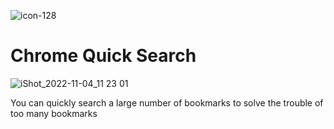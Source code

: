 ![icon-128](https://user-images.githubusercontent.com/26371465/199880204-b57b1c9a-d3de-468a-8c79-5de53dc51b00.png)<div><h1>  Chrome Quick Search</h1></div>



![iShot_2022-11-04_11 23 01](https://user-images.githubusercontent.com/26371465/199878355-e0e3cbcc-842f-464f-bb1f-0c077832a66a.png)


You can quickly search a large number of bookmarks to solve the trouble of too many bookmarks
